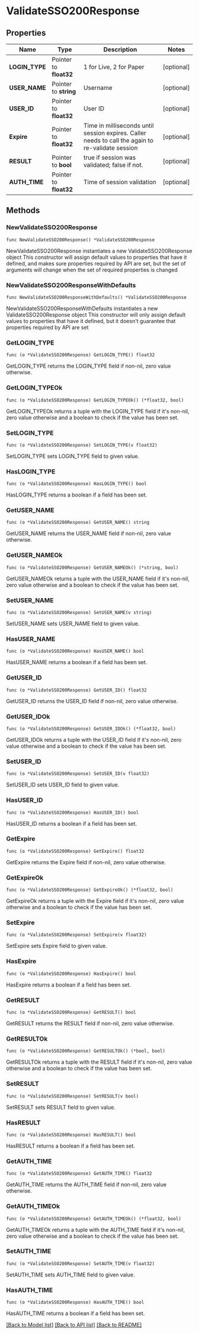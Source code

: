 # ValidateSSO200Response

## Properties

Name | Type | Description | Notes
------------ | ------------- | ------------- | -------------
**LOGIN_TYPE** | Pointer to **float32** | 1 for Live, 2 for Paper | [optional] 
**USER_NAME** | Pointer to **string** | Username | [optional] 
**USER_ID** | Pointer to **float32** | User ID | [optional] 
**Expire** | Pointer to **float32** | Time in milliseconds until session expires. Caller needs to call the again to re-validate session | [optional] 
**RESULT** | Pointer to **bool** | true if session was validated; false if not. | [optional] 
**AUTH_TIME** | Pointer to **float32** | Time of session validation | [optional] 

## Methods

### NewValidateSSO200Response

`func NewValidateSSO200Response() *ValidateSSO200Response`

NewValidateSSO200Response instantiates a new ValidateSSO200Response object
This constructor will assign default values to properties that have it defined,
and makes sure properties required by API are set, but the set of arguments
will change when the set of required properties is changed

### NewValidateSSO200ResponseWithDefaults

`func NewValidateSSO200ResponseWithDefaults() *ValidateSSO200Response`

NewValidateSSO200ResponseWithDefaults instantiates a new ValidateSSO200Response object
This constructor will only assign default values to properties that have it defined,
but it doesn't guarantee that properties required by API are set

### GetLOGIN_TYPE

`func (o *ValidateSSO200Response) GetLOGIN_TYPE() float32`

GetLOGIN_TYPE returns the LOGIN_TYPE field if non-nil, zero value otherwise.

### GetLOGIN_TYPEOk

`func (o *ValidateSSO200Response) GetLOGIN_TYPEOk() (*float32, bool)`

GetLOGIN_TYPEOk returns a tuple with the LOGIN_TYPE field if it's non-nil, zero value otherwise
and a boolean to check if the value has been set.

### SetLOGIN_TYPE

`func (o *ValidateSSO200Response) SetLOGIN_TYPE(v float32)`

SetLOGIN_TYPE sets LOGIN_TYPE field to given value.

### HasLOGIN_TYPE

`func (o *ValidateSSO200Response) HasLOGIN_TYPE() bool`

HasLOGIN_TYPE returns a boolean if a field has been set.

### GetUSER_NAME

`func (o *ValidateSSO200Response) GetUSER_NAME() string`

GetUSER_NAME returns the USER_NAME field if non-nil, zero value otherwise.

### GetUSER_NAMEOk

`func (o *ValidateSSO200Response) GetUSER_NAMEOk() (*string, bool)`

GetUSER_NAMEOk returns a tuple with the USER_NAME field if it's non-nil, zero value otherwise
and a boolean to check if the value has been set.

### SetUSER_NAME

`func (o *ValidateSSO200Response) SetUSER_NAME(v string)`

SetUSER_NAME sets USER_NAME field to given value.

### HasUSER_NAME

`func (o *ValidateSSO200Response) HasUSER_NAME() bool`

HasUSER_NAME returns a boolean if a field has been set.

### GetUSER_ID

`func (o *ValidateSSO200Response) GetUSER_ID() float32`

GetUSER_ID returns the USER_ID field if non-nil, zero value otherwise.

### GetUSER_IDOk

`func (o *ValidateSSO200Response) GetUSER_IDOk() (*float32, bool)`

GetUSER_IDOk returns a tuple with the USER_ID field if it's non-nil, zero value otherwise
and a boolean to check if the value has been set.

### SetUSER_ID

`func (o *ValidateSSO200Response) SetUSER_ID(v float32)`

SetUSER_ID sets USER_ID field to given value.

### HasUSER_ID

`func (o *ValidateSSO200Response) HasUSER_ID() bool`

HasUSER_ID returns a boolean if a field has been set.

### GetExpire

`func (o *ValidateSSO200Response) GetExpire() float32`

GetExpire returns the Expire field if non-nil, zero value otherwise.

### GetExpireOk

`func (o *ValidateSSO200Response) GetExpireOk() (*float32, bool)`

GetExpireOk returns a tuple with the Expire field if it's non-nil, zero value otherwise
and a boolean to check if the value has been set.

### SetExpire

`func (o *ValidateSSO200Response) SetExpire(v float32)`

SetExpire sets Expire field to given value.

### HasExpire

`func (o *ValidateSSO200Response) HasExpire() bool`

HasExpire returns a boolean if a field has been set.

### GetRESULT

`func (o *ValidateSSO200Response) GetRESULT() bool`

GetRESULT returns the RESULT field if non-nil, zero value otherwise.

### GetRESULTOk

`func (o *ValidateSSO200Response) GetRESULTOk() (*bool, bool)`

GetRESULTOk returns a tuple with the RESULT field if it's non-nil, zero value otherwise
and a boolean to check if the value has been set.

### SetRESULT

`func (o *ValidateSSO200Response) SetRESULT(v bool)`

SetRESULT sets RESULT field to given value.

### HasRESULT

`func (o *ValidateSSO200Response) HasRESULT() bool`

HasRESULT returns a boolean if a field has been set.

### GetAUTH_TIME

`func (o *ValidateSSO200Response) GetAUTH_TIME() float32`

GetAUTH_TIME returns the AUTH_TIME field if non-nil, zero value otherwise.

### GetAUTH_TIMEOk

`func (o *ValidateSSO200Response) GetAUTH_TIMEOk() (*float32, bool)`

GetAUTH_TIMEOk returns a tuple with the AUTH_TIME field if it's non-nil, zero value otherwise
and a boolean to check if the value has been set.

### SetAUTH_TIME

`func (o *ValidateSSO200Response) SetAUTH_TIME(v float32)`

SetAUTH_TIME sets AUTH_TIME field to given value.

### HasAUTH_TIME

`func (o *ValidateSSO200Response) HasAUTH_TIME() bool`

HasAUTH_TIME returns a boolean if a field has been set.


[[Back to Model list]](../README.md#documentation-for-models) [[Back to API list]](../README.md#documentation-for-api-endpoints) [[Back to README]](../README.md)


